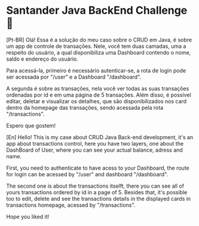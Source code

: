 # Santander Java BackEnd Challenge :rocket:

[Pt-BR]
Olá! Essa é a solução do meu caso sobre o CRUD em Java, é sobre um app de controle de transações. Nele, você tem duas camadas, uma a respeito do usuário,
a qual disponibiliza uma Dashboard contendo o nome, saldo e endereço do usuário.

Para acessá-la, primeiro é necessário autenticar-se, a rota de login pode ser acessada por "/user" e a Dashboard "/dashboard".

A segunda é sobre as transações, nela você ver todas as suas transações ordenadas por id e em uma página de 5 transações. Além disso, é possível editar, deletar
e visualizar os detalhes, que são disponibilizados nos card dentro da homepage das transações, sendo acessada pela rota "/transactions".

Espero que gostem!

[En]
Hello! This is my case about CRUD Java Back-end development, it's an app about transactions control,
here you have two layers, one about the DashBoard of User, where you can see your actual balance, adress and name.

First, you need to authenticate to have acess to your Dashboard, the route for login can be acessed by "/user" and dashboard "/dashboard".

The second one is about the transactions itselft, there you can see all of yours transactions ordered by id in a page of 5.
Besides that, it's possible too to edit, delete and see the transactions details in the displayed cards in transactions homepage, acessed by
"/transactions".

Hope you liked it!
